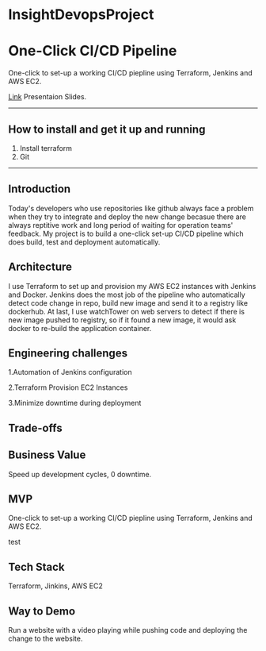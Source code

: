 # InsightDevopsProject

# One-Click CI/CD Pipeline

One-click to set-up a working CI/CD piepline using Terraform, Jenkins and AWS EC2.

[Link](#) Presentaion Slides.

<hr/>

## How to install and get it up and running
1. Install terraform
2. Git 

<hr/>

## Introduction

Today's developers who use repositories like github always face a problem when they try to integrate and deploy the new change becasue there are always reptitive work and long period of waiting for operation teams' feedback. My project is to build a one-click set-up CI/CD pipeline which does build, test and deployment automatically. 

## Architecture

I use Terraform to set up and provision my AWS EC2 instances with Jenkins and Docker. Jenkins does the most job of the pipeline who automatically detect code change in repo, build new image and send it to a registry like dockerhub. At last, I use watchTower on web servers to detect if there is new image pushed to registry, so if it found a new image, it would ask docker to re-build the application container.

## Engineering challenges

1.Automation of Jenkins configuration

2.Terraform Provision EC2 Instances

3.Minimize downtime during deployment

## Trade-offs


## Business Value 

Speed up development cycles, 0 downtime.

## MVP

One-click to set-up a working CI/CD piepline using Terraform, Jenkins and AWS EC2.

test

## Tech Stack

Terraform, Jinkins, AWS EC2

## Way to Demo

Run a website with a video playing while pushing code and deploying the change to the website.
